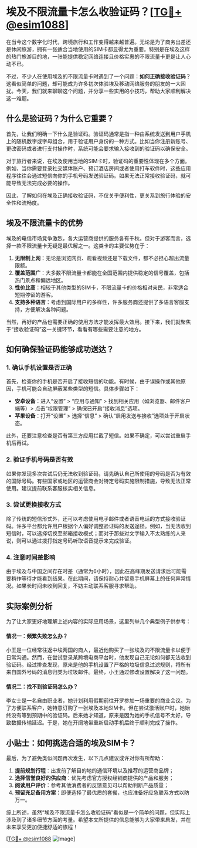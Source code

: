 # 埃及不限流量卡怎么收验证码？[[TG💪+ @esim1088](https://t.me/s/esim1088)]

在当今这个数字化时代，跨境旅行和工作变得越来越普遍。无论是为了商务出差还是休闲旅游，拥有一张适合当地使用的SIM卡都显得尤为重要。特别是在埃及这样的热门旅游目的地，一张能提供稳定网络连接且价格实惠的不限流量卡更是让人心动不已。

不过，不少人在使用埃及的不限流量卡时遇到了一个问题：**如何正确接收验证码**？这看似简单的问题，却可能成为许多初次体验埃及移动网络服务的朋友的一大困扰。今天，我们就来聊聊这个问题，并分享一些实用的小技巧，帮助大家顺利解决这一难题。

## 什么是验证码？为什么它重要？

首先，让我们明确一下什么是验证码。验证码通常是指一种由系统发送到用户手机上的随机数字或字母组合，用于验证用户身份的一种方式。比如当你注册新账号、更改密码或者进行支付操作时，系统可能会要求输入接收到的验证码以确保安全。

对于旅行者来说，在埃及使用当地的SIM卡时，验证码的重要性体现在多个方面。例如，当你需要登录社交媒体账户、预订酒店房间或者使用打车软件时，这些应用程序往往会通过短信向你的手机号码发送验证码。如果无法正常接收验证码，就可能导致无法完成必要的操作。

因此，了解如何在埃及正确接收验证码，不仅关乎便利性，更关系到旅行体验的安全性和流畅度。

## 埃及不限流量卡的优势

埃及的电信市场竞争激烈，各大运营商提供的服务各有千秋。但对于游客而言，选择一款不限流量卡无疑是最优解之一。这类卡的主要优势在于：

1. **无限制上网**：无论是浏览网页、观看视频还是下载文件，都不必担心超出流量限额。
2. **覆盖范围广**：大多数不限流量卡都能在全国范围内提供稳定的信号覆盖，包括热门景点和偏远地区。
3. **性价比高**：相较于其他类型的SIM卡，不限流量卡的价格相对亲民，非常适合短期停留的游客。
4. **支持多种语言**：考虑到国际用户的多样性，许多服务商还提供了多语言客服支持，方便解决各种问题。

当然，再好的产品也需要正确的使用方法才能发挥最大效用。接下来，我们就聚焦于“接收验证码”这一关键环节，看看有哪些需要注意的地方。

## 如何确保验证码能够成功送达？

### 1. 确认手机设置是否正确

首先，检查你的手机是否开启了接收短信的功能。有时候，由于误操作或其他原因，手机可能会自动屏蔽某些类型的短信。具体步骤如下：

- **安卓设备**：进入“设置” > “应用与通知” > 找到相关应用（如浏览器、邮件客户端等）> 点击“权限管理” > 确保已开启“接收消息”选项。
- **苹果设备**：打开“设置” > 选择“信息” > 确认“启用发送与接收”选项处于开启状态。

此外，还要注意检查是否有第三方应用拦截了短信。如果不确定，可以尝试重启手机后再试。

### 2. 验证手机号码是否有效

如果你发现多次尝试后仍无法收到验证码，请先确认自己所使用的号码是否为有效的国际号码。有些国家或地区的运营商会对特定号码实施限制措施，导致无法正常使用。建议提前联系客服核实相关信息。

### 3. 尝试更换接收方式

除了传统的短信形式外，还可以考虑使用电子邮件或者语音电话的方式接收验证码。许多平台都允许用户根据个人偏好调整验证码的发送途径。例如，当无法收到短信时，可以选择切换至邮箱接收模式；而对于那些对文字输入不太熟练的人来说，则可以通过拨打指定号码听取语音提示来完成验证。

### 4. 注意时间差影响

由于埃及与中国之间存在时差（通常为6小时），因此在高峰期发送请求后可能需要稍作等待才能看到结果。在此期间，请保持耐心并留意手机屏幕上的任何异常情况。如果长时间未收到回复，不妨主动联系客服寻求帮助。

## 实际案例分析

为了让大家更好地理解上述内容的实际应用场景，这里列举几个典型例子供参考：

#### 情况一：频繁失败怎么办？
小王是一位经常往返中埃两国的商人，最近他购买了一张埃及的不限流量卡以便于日常沟通。然而，在尝试登录某跨境电商平台时，他发现自己无论如何都无法收到验证码。经过排查发现，原来是他的手机设置了严格的垃圾信息过滤规则，将所有来自国外号码的消息归类为垃圾邮件。最终，小王通过修改设置解决了这一问题。

#### 情况二：找不到验证码怎么办？
李女士是一名自由职业者，她计划利用假期前往开罗参加一场重要的商业会议。为了方便联系客户，她特意订购了一张埃及本地SIM卡。但在尝试激活账户时，她始终没有等到预期中的验证码。后来她才知道，原来是因为她的手机信号不太好，导致数据传输延迟。于是，她在开阔地带重新启动手机后终于顺利完成了操作。

## 小贴士：如何挑选合适的埃及SIM卡？

最后，为了避免类似问题再次发生，以下几点建议或许对你有所帮助：

1. **提前规划行程**：出发前了解目的地的通信环境以及推荐的运营商品牌；
2. **选择信誉良好的供应商**：优先考虑官方授权经销商提供的产品和服务；
3. **阅读用户评价**：参考其他消费者的反馈意见可以帮助判断产品质量；
4. **预留充足备用方案**：即便选择了最优质的套餐，也应准备好应急联系方式以防万一。

综上所述，虽然“埃及不限流量卡怎么收验证码”看似是一个简单的问题，但实际上涉及到了诸多细节方面的考量。希望本文所提供的信息能够为大家带来启发，并在未来享受更加便捷舒适的旅程！

[[TG💪+ @esim1088](https://t.me/s/esim1088) ![Image](https://i.postimg.cc/4NQfJmqS/Snipaste-2025-05-13-00-14-12.png)]
